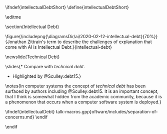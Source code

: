 \ifndef{intellectualDebtShort}
\define{intellectualDebtShort}

\editme

\section{Intellectual Debt}

\figure{\includepng{\diagramsDir/ai/2020-02-12-intellectual-debt}{70%}}{Jonathan Zittrain's term to describe the challenges of explanation that come with AI is Intellectual Debt.}{intellectual-debt}

\newslide{Technical Debt}

\slides{* Compare with *technical debt*.
* Highlighted by @Sculley:debt15.}

\notes{In computer systems the concept of *technical debt* has been surfaced by
authors including @Sculley:debt15. It is an important concept, that I
think is somewhat hidden from the academic community, because it is a
phenomenon that occurs when a computer software system is deployed.}

\ifndef{intellectualDebt}
talk-macros.gpp}oftware/includes/separation-of-concerns.md}
\endif

\endif
